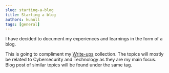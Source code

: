 ```yaml
---
slug: starting-a-blog
title: Starting a blog
authors: kunull
tags: [general]
---
```


I have decided to document my experiences and learnings in the form of a blog.

<!-- truncate -->

This is going to compliment my [Write-ups](https://kunalwalavalkarwrite-ups.vercel.app/) collection.
The topics will mostly be related to Cybersecurity and Technology as they are my main focus. Blog post of similar topics will be found under the same tag.
